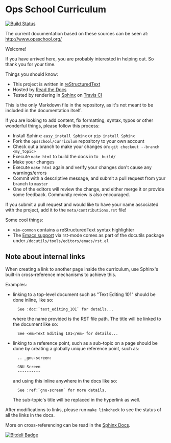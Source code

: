 Ops School Curriculum
=====================
[![Build Status](https://secure.travis-ci.org/opsschool/curriculum.png?branch=master)](https://travis-ci.org/opsschool/curriculum)

The current documentation based on these sources can be seen at:
http://www.opsschool.org/

Welcome!

If you have arrived here, you are probably interested in helping out.
So thank you for your time.

Things you should know:

* This project is written in [reStructuredText](http://docutils.sourceforge.net/docs/user/rst/quickstart.html)
* Hosted by [Read the Docs](http://readthedocs.org/)
* Tested by rendering in [Sphinx](http://sphinx-doc.org/) on [Travis CI](https://travis-ci.org)

This is the only Markdown file in the repository, as it's not meant to be
included in the documentation itself.

If you are looking to add content, fix formatting, syntax, typos or other
wonderful things, please follow this process:

* Install Sphinx: `easy_install Sphinx` or `pip install Sphinx`
* Fork the `opsschool/curriculum` repository to your own account
* Check out a branch to make your changes on: `git checkout --branch <my_topic>`
* Execute `make html` to build the docs in to `_build/`
* Make your changes
* Execute `make html` again and verify your changes don't cause any
  warnings/errors
* Commit with a descriptive message, and submit a pull request from your branch
  to `master`
* One of the editors will review the change, and either merge it or provide some
  feedback. Community review is also encouraged.

If you submit a pull request and would like to have your name associated with
the project, add it to the `meta/contributions.rst` file!

Some cool things:

* `vim-common` contains a reStructuredText syntax highlighter
* The [Emacs support][emacs] via rst-mode comes as part of the docutils package
  under `/docutils/tools/editors/emacs/rst.el`

[emacs]: http://docutils.sourceforge.net/docs/user/emacs.html

Note about internal links
-------------------------

When creating a link to another page inside the curriculum, use Sphinx's
built-in cross-reference mechanisms to achieve this.

Examples:

* linking to a top-level document such as "Text Editing 101" should be done
  inline, like so:

        See :doc:`text_editing_101` for details...

    where the name provided is the RST file path. The title will be linked to
    the document like so:

        See <em>Text Editing 101</em> for details...

* linking to a reference point, such as a sub-topic on a page should be done by
  creating a globally unique reference point, such as:

        .. _gnu-screen:

        GNU Screen
        ----------

    and using this inline anywhere in the docs like so:

        See :ref:`gnu-screen` for more details.

    The sub-topic's title will be replaced in the hyperlink as well.

After modifications to links, please run `make linkcheck` to see the status of
all the links in the docs.

More on cross-referencing can be read in the [Sphinx Docs](http://sphinx-doc.org/markup/inline.html#cross-referencing-arbitrary-locations).


[![Bitdeli Badge](https://d2weczhvl823v0.cloudfront.net/opsschool/curriculum/trend.png)](https://bitdeli.com/free "Bitdeli Badge")


